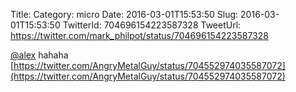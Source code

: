 Title: 
Category: micro
Date: 2016-03-01T15:53:50
Slug: 2016-03-01T15:53:50
TwitterId: 704696154223587328
TweetUrl: https://twitter.com/mark_philpot/status/704696154223587328

[@alex](https://twitter.com/alex) hahaha [https://twitter.com/AngryMetalGuy/status/704552974035587072](https://twitter.com/AngryMetalGuy/status/704552974035587072)